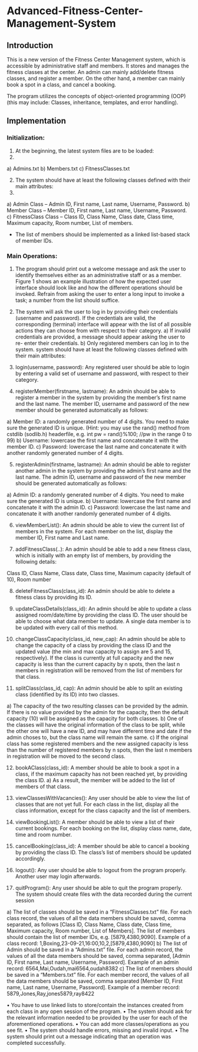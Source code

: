# Advanced-Fitness-Center-Management-System

## Introduction

This is a new version of the Fitness Center Management system, which is accessible by administrative staff and members. It stores and manages the fitness classes at the center. An admin can mainly add/delete fitness classes, and register a member. On the other hand, a member can mainly book a spot in a class, and cancel a booking.

The program utilizes the concepts of object-oriented programming (OOP) (this may include: Classes, inheritance, templates, and error handling).
        
## Implementation

### Initialization:

1. At the beginning, the latest system files are to be loaded:
2. 
a) Admins.txt
b) Members.txt
c) FitnessClasses.txt

2. The system should have at least the following classes defined with their main attributes:
3. 
a) Admin Class – Admin ID, First name, Last name, Username, Password.
b) Member Class – Member ID, First name, Last name, Username, Password.
c) FitnessClass Class – Class ID, Class Name, Class date, Class time, Maximum
capacity, Room number, List of members.
 - The list of members should be implemented as a linked list-based stack of member IDs.

### Main Operations:

1. The program should print out a welcome message and ask the user to identify themselves either as an administrative staff or as a member. Figure 1 shows an example illustration of how the expected user interface should look like and how the different operations should be invoked. Refrain from asking the user to enter a long input to invoke a task; a number from the list should suffice.

2. The system will ask the user to log in by providing their credentials (username and password). If the credentials are valid, the corresponding (terminal) interface will appear with the list of all possible actions they can choose from with respect to their category.
a) If invalid credentials are provided, a message should appear asking the user to re- enter their credentials.
b) Only registered members can log in to the system.
system should have at least the following classes defined with their main attributes:

3. login(username, password): Any registered user should be able to login by entering a valid set of username and password, with respect to their category.

4. registerMember(firstname, lastname): An admin should be able to register a member in the system by providing the member’s first name and the last name. The member ID, username and password of the new member should be generated automatically as follows:

a) Member ID: a randomly generated number of 4 digits. You need to make sure the generated ID is unique. (Hint: you may use the rand() method from cstdlib (sodlib.h) headerfile, e.g. int pw = rand()%100; //pw in the range 0 to 99)
b) Username: lowercase the first name and concatenate it with the member ID.
c) Password: lowercase the last name and concatenate it with another randomly
generated number of 4 digits.

5. registerAdmin(firstname, lastname): An admin should be able to register another admin in the system by providing the admin’s first name and the last name. The admin ID, username and password of the new member should be generated automatically as follows:

a) Admin ID: a randomly generated number of 4 digits. You need to make sure the generated ID is unique.
b) Username: lowercase the first name and concatenate it with the admin ID.
c) Password: lowercase the last name and concatenate it with another randomly
generated number of 4 digits.

6. viewMemberList(): An admin should be able to view the current list of members in the system. For each member on the list, display the member ID, First name and Last name.

7. addFitnessClass(..): An admin should be able to add a new fitness class, which is initially with an empty list of members, by providing the following details:

Class ID, Class Name, Class date, Class time, Maximum capacity (default of 10), Room number

8. deleteFitnessClass(class_id): An admin should be able to delete a fitness class by providing its ID.

9. updateClassDetails(class_id): An admin should be able to update a class assigned room/date/time by providing the class ID. The user should be able to choose what data member to update. A single data member is to be updated with every call of this method.

10. changeClassCapacity(class_id, new_cap): An admin should be able to change the capacity of a class by providing the class ID and the updated value (the min and max capacity to assign are 5 and 15, respectively). If the class is currently at full capacity and the new capacity is less than the current capacity by n spots, then the last n members in registration will be removed from the list of members for that class.

11. splitClass(class_id, cap): An admin should be able to split an existing class (identified by its ID) into two classes.

a) The capacity of the two resulting classes can be provided by the admin. If there is no value provided by the admin for the capacity, then the default capacity (10) will be assigned as the capacity for both classes.
b) One of the classes will have the original information of the class to be split, while the other one will have a new ID, and may have different time and date if the admin choses to, but the class name will remain the same.
c) If the original class has some registered members and the new assigned capacity is less than the number of registered members by n spots, then the last n members in registration will be moved to the second class.

12. bookAClass(class_id): A member should be able to book a spot in a class, if the maximum capacity has not been reached yet, by providing the class ID.
a) As a result, the member will be added to the list of members of that class.

13. viewClassesWithVacancies(): Any user should be able to view the list of classes that are not yet full. For each class in the list, display all the class information, except for the class capacity and the list of members.

14. viewBookingList(): A member should be able to view a list of their current bookings. For each booking on the list, display class name, date, time and room number.

15. cancelBooking(class_id): A member should be able to cancel a booking by providing the class ID. The class’s list of members should be updated accordingly.

16. logout(): Any user should be able to logout from the program properly. Another user may login afterwards.

17. quitProgram(): Any user should be able to quit the program properly.
The system should create files with the data recorded during the current session

a) The list of classes should be saved in a “FitnessClasses.txt” file. For each class record, the values of all the data members should be saved, comma separated, as follows [Class ID, Class Name, Class date, Class time, Maximum capacity, Room number, List of Members]. The list of members should contain the list of member IDs, e.g. [5879,4380,9090].
Example of a class record: 1,Boxing,23-09-21,16:00,10,2,[5879,4380,9090]
b) The list of Admin should be saved in a “Admins.txt” file. For each admin record, the values of all the data members should be saved, comma separated, [Admin ID, First name, Last name, Username, Password].
Example of an admin record: 6564,Mai,Oudah,mai6564,oudah8382
c) The list of members should be saved in a “Members.txt” file. For each member record, the values of all the data members should be saved, comma separated [Member ID, First name, Last name, Username, Password].
Example of a member record: 5879,Jones,Ray,jones5879,ray8422

• You have to use linked lists to store/contain the instances created from each class in any open session of the program.
• The system should ask for the relevant information needed to be provided by the user for each of the aforementioned operations.
• You can add more classes/operations as you see fit.
• The system should handle errors, missing and invalid input.
• The system should print out a message indicating that an operation was completed successfully.
